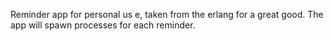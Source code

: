 Reminder app for personal us e, taken from the erlang for a great good.
The app will spawn processes for each reminder.
